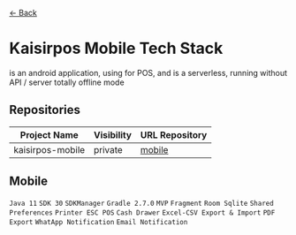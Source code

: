[<- Back](https://github.com/kaisirpos)

# Kaisirpos Mobile Tech Stack
is an android application, using for POS, and is a serverless, running without API / server totally offline mode

## Repositories
| Project Name     | Visibility  | URL Repository                                                          | 
|------------------|--------------|-------------------------------------------------------------|
| kaisirpos-mobile | private| [mobile](https://github.com/denitiawan/kaisir-mobile)|

## Mobile
`Java 11`
`SDK 30`
`SDKManager`
`Gradle 2.7.0`
`MVP`
`Fragment`
`Room Sqlite`
`Shared Preferences`
`Printer ESC POS`
`Cash Drawer`
`Excel-CSV Export & Import`
`PDF Export`
`WhatApp Notification`
`Email Notification`   




